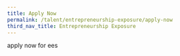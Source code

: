 ```yaml
---
title: Apply Now
permalink: /talent/entrepreneurship-exposure/apply-now
third_nav_title: Entrepreneurship Exposure
---
```

apply now for ees